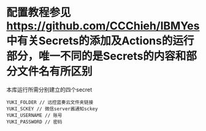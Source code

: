 # 配置教程参见 https://github.com/CCChieh/IBMYes 中有关Secrets的添加及Actions的运行部分，唯一不同的是Secrets的内容和部分文件名有所区别


本库运行所需分别建立的四个secret

```
YUKI_FOLDER // 远控蓝奏云文件夹链接
YUKI_SCKEY // 微信server酱通知sckey
YUKI_USERNAME // 账号
YUKI_PASSWORD // 密码
```
